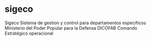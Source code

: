 sigeco
======

Sigeco
Sistema de gestion y control para departamentos especificos
Ministerio del Poder Popular para la Defensa
DICOFAB
Comando Estratégico operacional
